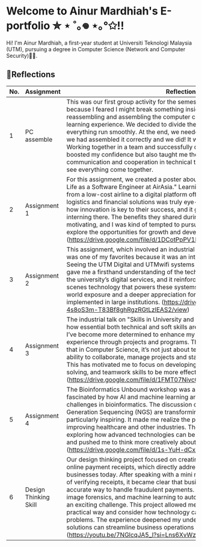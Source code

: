 # Welcome to Ainur Mardhiah's E-portfolio ✮ ⋆ ˚｡𖦹 ⋆｡°✩!!
Hi! I'm Ainur Mardhiah, a first-year student at Universiti Teknologi Malaysia (UTM), pursuing a degree in Computer Science (Network and Computer Security)👩‍💻.

## 📖Reflections

|  No. |          Assignment           |        Reflections          |
|------|-------------------------------|-----------------------------|
|   1  |   PC assemble                 |This was our first group activity for the semester and I was a bit nervous at first because I feared I might break something inside the CPU. However, the task of reassembling and assembling the computer components turned out to be a great learning experience. We decided to divide the tasks evenly, which helped everything run smoothly. At the end, we needed to turn the CPU on to make sure we had assembled it correctly and we did! It was such a rewarding moment. Working together in a team and successfully completing the assembly not only boosted my confidence but also taught me the importance of clear communication and cooperation in technical tasks. It was interesting and fun to see everything come together.                     |
|   2  |  Assignment      1            |For this assignment, we created a poster about the industrial talk on "A Day in My Life as a Software Engineer at AirAsia." Learning how AirAsia has transformed from a low-cost airline to a digital platform offering services like e-commerce, logistics and financial solutions was truly eye-opening. The talk made me realize how innovation is key to their success, and it got me excited about the idea of interning there. The benefits they shared during the talk were incredibly motivating, and I was kind of tempted to pursue an internship with them to explore the opportunities for growth and development in the tech field.(https://drive.google.com/file/d/1DCotPpPV1RhHZTYrY81guPuFa2WGE3Nv/edit)                         |
|   3  | Assignment       2            |This assignment, which involved an industrial visit to the UTM Digital Building, was one of my favorites because it was an interactive, physical experience. Seeing the UTM Digital and UTMwifi systems in action was really insightful. It gave me a firsthand understanding of the technology infrastructure that supports the university’s digital services, and it reinforced my interest in the behind-the-scenes technology that powers these systems. The visit provided valuable real-world exposure and a deeper appreciation for how digital systems are implemented in large institutions. (https://drive.google.com/file/d/16e-4s8oS3m-T83Bf8ghRgzRGtLzlEAS2/view)                           |
|   4  | Assignment       3            |The industrial talk on "Skills in University and Industry" was a great reminder of how essential both technical and soft skills are in the tech industry. From the talk, I’ve become more determined to enhance my soft skills and gain more practical experience through projects and programs. The discussion also made me realize that in Computer Science, it’s not just about technical knowledge but also the ability to collaborate, manage projects and stay engaged in continuous learning. This has motivated me to focus on developing my programming, problem-solving, and teamwork skills to be more effective in the tech field.(https://drive.google.com/file/d/1FMT07NivcCbTrPqfNlBShksVBV3iKad5/view)|
|   5  | Assignment       4            |The Bioinformatics Unbound workshop was an insightful experience. I was fascinated by how AI and machine learning are being used to address complex challenges in bioinformatics. The discussion on how technologies like Next-Generation Sequencing (NGS) are transforming fields such as medicine was particularly inspiring. It made me realize the potential of these innovations in improving healthcare and other industries. The workshop sparked my interest in exploring how advanced technologies can be used to solve real-world problems and pushed me to think more creatively about the impact of emerging tech.  (https://drive.google.com/file/d/1s-YuH-dCx0XOfZMeQsE_0z9_eqXaz1Rc/view)                         |
|   6  | Design Thinking Skill          |Our design thinking project focused on creating a solution for detecting fake online payment receipts, which directly addressed a common issue faced by businesses today. After speaking with a mini market owner about the challenges of verifying receipts, it became clear that businesses need a more efficient and accurate way to handle fraudulent payments. Designing a system that uses OCR, image forensics, and machine learning to automatically detect fake receipts was an exciting challenge. This project allowed me to apply technical skills in a practical way and consider how technology can be used to solve real-world problems. The experience deepened my understanding of how innovative solutions can streamline business operations and improve security. (https://youtu.be/7NGlcqJA5_I?si=Lns6XvWz00rQOCM9)                          |

